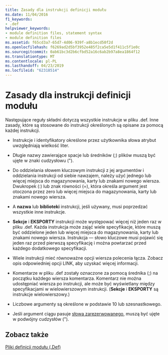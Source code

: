 ```yaml
---
title: Zasady dla instrukcji definicji modułu
ms.date: 11/04/2016
f1_keywords:
- .def
helpviewer_keywords:
- module definition files, statement syntax
- module definition files
ms.assetid: f65cd3a7-65d7-4d06-939f-a8b1ecd50f2d
ms.openlocfilehash: f6269ad2d5bf3952e485f2ca5e5d1f411c5f1e0c
ms.sourcegitcommit: 0ab61bc3d2b6cfbd52a16c6ab2b97a8ea1864f12
ms.translationtype: MT
ms.contentlocale: pl-PL
ms.lasthandoff: 04/23/2019
ms.locfileid: "62318514"
---
```

# <a name="rules-for-module-definition-statements"></a>Zasady dla instrukcji definicji modułu

Następujące reguły składni dotyczą wszystkie instrukcje w pliku .def. Inne zasady, które są stosowane do instrukcji określonych są opisane za pomocą każdej instrukcji.

- Instrukcje i identyfikatory określone przez użytkownika słowa atrybut uwzględniają wielkość liter.

- Długie nazwy zawierające spacje lub średników (;) plików muszą być ujęte w znaki cudzysłowu (").

- Do oddzielania słowem kluczowym instrukcji z jej argumentów i oddzielania instrukcji od siebie nawzajem, należy użyć jednego lub więcej miejsca do magazynowania, karty lub znakami nowego wiersza. Dwukropek (:) lub znak równości (=), która określa argument jest otoczona przez zero lub więcej miejsca do magazynowania, karty lub znakami nowego wiersza.

- A **nazwa** lub **biblioteki** instrukcji, jeśli używany, musi poprzedzać wszystkie inne instrukcje.

- **Sekcje** i **EKSPORTY** instrukcji może występować więcej niż jeden raz w pliku .def. Każda instrukcja może zająć wiele specyfikacje, które muszą być oddzielone jeden lub więcej miejsca do magazynowania, karty lub znakami nowego wiersza. Instrukcja — słowo kluczowe musi pojawić się jeden raz przed pierwszą specyfikację i można powtarzać przed każdego dodatkowego specyfikacji.

- Wiele instrukcji mieć równoważne opcji wiersza polecenia łącza. Zobacz opis odpowiedniej opcji LINK, aby uzyskać więcej informacji.

- Komentarze w pliku .def zostały oznaczone za pomocą średnika (;) na początku każdego wiersza komentarza. Komentarz nie można udostępniać wiersza po instrukcji, ale może być wyświetlany między specyfikacjami w wielowierszowym instrukcji. (**Sekcje** i **EKSPORTY** są instrukcje wielowierszowy.)

- Liczbowe argumenty są określone w podstawie 10 lub szesnastkowego.

- Jeśli argument ciągu pasuje [słowa zarezerwowanego](reserved-words.md), muszą być ujęte w podwójny cudzysłów (").

## <a name="see-also"></a>Zobacz także

[Pliki definicji modułu (.Def)](module-definition-dot-def-files.md)
